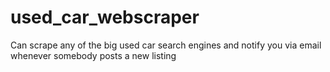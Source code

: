 # used_car_webscraper
Can scrape any of the big used car search engines and notify you via email whenever somebody posts a new listing
